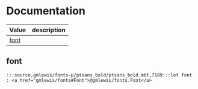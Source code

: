 # Documentation
|Value|description|
|---|---|
|[font](#font)||

## font

```moonbit
:::source,gmlewis/fonts-p/ptsans_bold/ptsans_bold.mbt,7189:::let font : <a href="gmlewis/fonts#Font">@gmlewis/fonts.Font</a>
```

